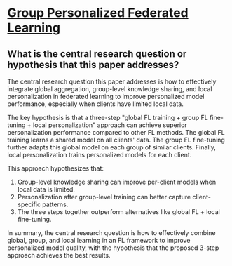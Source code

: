 # [Group Personalized Federated Learning](https://arxiv.org/abs/2210.01863v2)

## What is the central research question or hypothesis that this paper addresses?

 The central research question this paper addresses is how to effectively integrate global aggregation, group-level knowledge sharing, and local personalization in federated learning to improve personalized model performance, especially when clients have limited local data. 

The key hypothesis is that a three-step "global FL training + group FL fine-tuning + local personalization" approach can achieve superior personalization performance compared to other FL methods. The global FL training learns a shared model on all clients' data. The group FL fine-tuning further adapts this global model on each group of similar clients. Finally, local personalization trains personalized models for each client. 

This approach hypothesizes that:
1) Group-level knowledge sharing can improve per-client models when local data is limited. 
2) Personalization after group-level training can better capture client-specific patterns.
3) The three steps together outperform alternatives like global FL + local fine-tuning.

In summary, the central research question is how to effectively combine global, group, and local learning in an FL framework to improve personalized model quality, with the hypothesis that the proposed 3-step approach achieves the best results.
